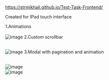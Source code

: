 https://strmikhail.github.io/Test-Task-Frontend/

Created for IPad touch interface

1.Animations<br>
<br>![image](https://user-images.githubusercontent.com/65078710/172832000-89dd8ce6-9111-4884-8b96-5d4097af591d.png)
2.Custom scrollbar<br>

<br>![image](https://user-images.githubusercontent.com/65078710/172832098-1389698e-7907-4d25-9b69-568c3b6915e1.png)
3.Modal with pagination and animation<br>

<br>![image](https://user-images.githubusercontent.com/65078710/172832187-ccb6171d-0bbc-4905-b001-6f0ff26da2d7.png)
<br>![image](https://user-images.githubusercontent.com/65078710/172832223-f5cc7a54-b943-419f-9ff3-5261dd9876d9.png)
